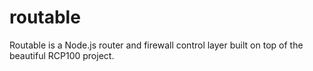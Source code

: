 routable
========

Routable is a Node.js router and firewall control layer built on top of the beautiful RCP100 project.
